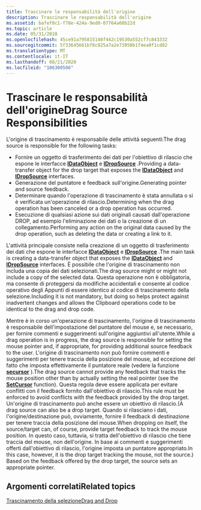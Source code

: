 ```yaml
---
title: Trascinare le responsabilità dell'origine
description: Trascinare le responsabilità dell'origine
ms.assetid: bafef0c1-f78e-424a-9ed0-07764a60b22d
ms.topic: article
ms.date: 05/31/2018
ms.openlocfilehash: 45ce91a795815148f442c19530a552cf7c843332
ms.sourcegitcommit: 5f33645661bf8c825a7a2e73950b1f4ea0f1cd82
ms.translationtype: MT
ms.contentlocale: it-IT
ms.lasthandoff: 08/21/2020
ms.locfileid: "106300506"
---
```

# <a name="drag-source-responsibilities"></a><span data-ttu-id="d5369-103">Trascinare le responsabilità dell'origine</span><span class="sxs-lookup"><span data-stu-id="d5369-103">Drag Source Responsibilities</span></span>

<span data-ttu-id="d5369-104">L'origine di trascinamento è responsabile delle attività seguenti:</span><span class="sxs-lookup"><span data-stu-id="d5369-104">The drag source is responsible for the following tasks:</span></span>

-   <span data-ttu-id="d5369-105">Fornire un oggetto di trasferimento dei dati per l'obiettivo di rilascio che espone le interfacce [**IDataObject**](/windows/desktop/api/ObjIdl/nn-objidl-idataobject) e [**IDropSource**](/windows/desktop/api/OleIdl/nn-oleidl-idropsource) .</span><span class="sxs-lookup"><span data-stu-id="d5369-105">Providing a data-transfer object for the drop target that exposes the [**IDataObject**](/windows/desktop/api/ObjIdl/nn-objidl-idataobject) and [**IDropSource**](/windows/desktop/api/OleIdl/nn-oleidl-idropsource) interfaces.</span></span>
-   <span data-ttu-id="d5369-106">Generazione del puntatore e feedback sull'origine.</span><span class="sxs-lookup"><span data-stu-id="d5369-106">Generating pointer and source feedback.</span></span>
-   <span data-ttu-id="d5369-107">Determinare quando l'operazione di trascinamento è stata annullata o si è verificata un'operazione di rilascio.</span><span class="sxs-lookup"><span data-stu-id="d5369-107">Determining when the drag operation has been canceled or a drop operation has occurred.</span></span>
-   <span data-ttu-id="d5369-108">Esecuzione di qualsiasi azione sui dati originali causati dall'operazione DROP, ad esempio l'eliminazione dei dati o la creazione di un collegamento.</span><span class="sxs-lookup"><span data-stu-id="d5369-108">Performing any action on the original data caused by the drop operation, such as deleting the data or creating a link to it.</span></span>

<span data-ttu-id="d5369-109">L'attività principale consiste nella creazione di un oggetto di trasferimento dei dati che espone le interfacce [**IDataObject**](/windows/desktop/api/ObjIdl/nn-objidl-idataobject) e [**IDropSource**](/windows/desktop/api/OleIdl/nn-oleidl-idropsource) .</span><span class="sxs-lookup"><span data-stu-id="d5369-109">The main task is creating a data-transfer object that exposes the [**IDataObject**](/windows/desktop/api/ObjIdl/nn-objidl-idataobject) and [**IDropSource**](/windows/desktop/api/OleIdl/nn-oleidl-idropsource) interfaces.</span></span> <span data-ttu-id="d5369-110">È possibile che l'origine di trascinamento non includa una copia dei dati selezionati.</span><span class="sxs-lookup"><span data-stu-id="d5369-110">The drag source might or might not include a copy of the selected data.</span></span> <span data-ttu-id="d5369-111">Questa operazione non è obbligatoria, ma consente di proteggersi da modifiche accidentali e consente al codice operativo degli Appunti di essere identico al codice di trascinamento della selezione.</span><span class="sxs-lookup"><span data-stu-id="d5369-111">Including it is not mandatory, but doing so helps protect against inadvertent changes and allows the Clipboard operations code to be identical to the drag and drop code.</span></span>

<span data-ttu-id="d5369-112">Mentre è in corso un'operazione di trascinamento, l'origine di trascinamento è responsabile dell'impostazione del puntatore del mouse e, se necessario, per fornire commenti e suggerimenti sull'origine aggiuntivi all'utente.</span><span class="sxs-lookup"><span data-stu-id="d5369-112">While a drag operation is in progress, the drag source is responsible for setting the mouse pointer and, if appropriate, for providing additional source feedback to the user.</span></span> <span data-ttu-id="d5369-113">L'origine di trascinamento non può fornire commenti e suggerimenti per tenere traccia della posizione del mouse, ad eccezione del fatto che imposta effettivamente il puntatore reale (vedere la funzione [**secursor**](/windows/win32/api/winuser/nf-winuser-setcursor) ).</span><span class="sxs-lookup"><span data-stu-id="d5369-113">The drag source cannot provide any feedback that tracks the mouse position other than by actually setting the real pointer (see the [**SetCursor**](/windows/win32/api/winuser/nf-winuser-setcursor) function).</span></span> <span data-ttu-id="d5369-114">Questa regola deve essere applicata per evitare conflitti con il feedback fornito dall'obiettivo di rilascio.</span><span class="sxs-lookup"><span data-stu-id="d5369-114">This rule must be enforced to avoid conflicts with the feedback provided by the drop target.</span></span> <span data-ttu-id="d5369-115">Un'origine di trascinamento può anche essere un obiettivo di rilascio.</span><span class="sxs-lookup"><span data-stu-id="d5369-115">(A drag source can also be a drop target.</span></span> <span data-ttu-id="d5369-116">Quando si rilasciano i dati, l'origine/destinazione può, ovviamente, fornire il feedback di destinazione per tenere traccia della posizione del mouse.</span><span class="sxs-lookup"><span data-stu-id="d5369-116">When dropping on itself, the source/target can, of course, provide target feedback to track the mouse position.</span></span> <span data-ttu-id="d5369-117">In questo caso, tuttavia, si tratta dell'obiettivo di rilascio che tiene traccia del mouse, non dell'origine. In base ai commenti e suggerimenti offerti dall'obiettivo di rilascio, l'origine imposta un puntatore appropriato.</span><span class="sxs-lookup"><span data-stu-id="d5369-117">In this case, however, it is the drop target tracking the mouse, not the source.) Based on the feedback offered by the drop target, the source sets an appropriate pointer.</span></span>

## <a name="related-topics"></a><span data-ttu-id="d5369-118">Argomenti correlati</span><span class="sxs-lookup"><span data-stu-id="d5369-118">Related topics</span></span>

<dl> <dt>

[<span data-ttu-id="d5369-119">Trascinamento della selezione</span><span class="sxs-lookup"><span data-stu-id="d5369-119">Drag and Drop</span></span>](drag-and-drop.md)
</dt> </dl>

 

 